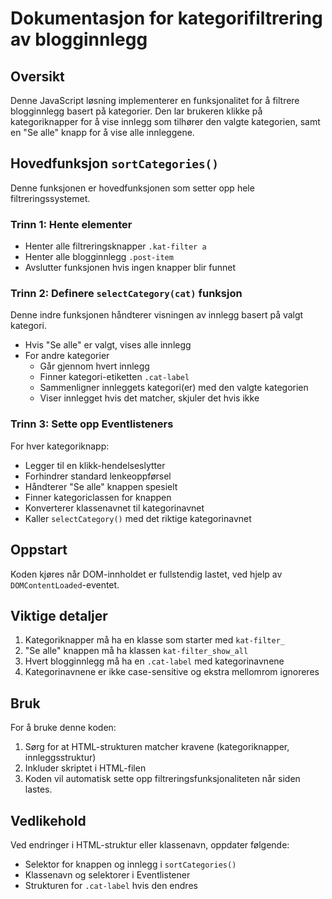 # Dokumentasjon for kategorifiltrering av blogginnlegg
## Oversikt
Denne JavaScript løsning implementerer en funksjonalitet for å filtrere blogginnlegg basert på kategorier. Den lar brukeren klikke på kategoriknapper for å vise innlegg som tilhører den valgte kategorien, samt en "Se alle" knapp for å vise alle innleggene.

## Hovedfunksjon `sortCategories()`
Denne funksjonen er hovedfunksjonen som setter opp hele filtreringssystemet.
### Trinn 1: Hente elementer
- Henter alle filtreringsknapper `.kat-filter a`
- Henter alle blogginnlegg `.post-item`
- Avslutter funksjonen hvis ingen knapper blir funnet

### Trinn 2: Definere `selectCategory(cat)` funksjon
Denne indre funksjonen håndterer visningen av innlegg basert på valgt kategori.
- Hvis "Se alle" er valgt, vises alle innlegg
- For andre kategorier
  - Går gjennom hvert innlegg
  - Finner kategori-etiketten `.cat-label`
  - Sammenligner innleggets kategori(er) med den valgte kategorien
  - Viser innlegget hvis det matcher, skjuler det hvis ikke

### Trinn 3: Sette opp Eventlisteners
For hver kategoriknapp:

- Legger til en klikk-hendelseslytter
- Forhindrer standard lenkeoppførsel
- Håndterer "Se alle" knappen spesielt
- Finner kategoriclassen for knappen
- Konverterer klassenavnet til kategorinavnet
- Kaller `selectCategory()` med det riktige kategorinavnet

## Oppstart
Koden kjøres når DOM-innholdet er fullstendig lastet, ved hjelp av `DOMContentLoaded`-eventet.

## Viktige detaljer
1. Kategoriknapper må ha en klasse som starter med `kat-filter_`
2. "Se alle" knappen må ha klassen `kat-filter_show_all`
3. Hvert blogginnlegg må ha en `.cat-label` med kategorinavnene
4. Kategorinavnene er ikke case-sensitive og ekstra mellomrom ignoreres

## Bruk
For å bruke denne koden:
1. Sørg for at HTML-strukturen matcher kravene (kategoriknapper, innleggsstruktur)
2. Inkluder skriptet i HTML-filen
3. Koden vil automatisk sette opp filtreringsfunksjonaliteten når siden lastes.

## Vedlikehold
Ved endringer i HTML-struktur eller klassenavn, oppdater følgende:
- Selektor for knappen og innlegg i `sortCategories()`
- Klassenavn og selektorer i Eventlistener
- Strukturen for `.cat-label` hvis den endres
